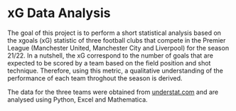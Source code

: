 # xG Data Analysis

The goal of this project is to perform a short statistical analysis based on the xgoals (xG) statistic of three football clubs that compete in the Premier League (Manchester United, Manchester City and Liverpool) for the season 21/22. In a nutshell, the xG correspond to the number of goals that are expected to be scored by a team based on the field position and shot technique. Therefore, using this metric, a qualitative understanding of the performance of each team throghout the season is derived.

The data for the three teams were obtained from [understat.com](https://understat.com/) and are analysed using Python, Excel and Mathematica.
